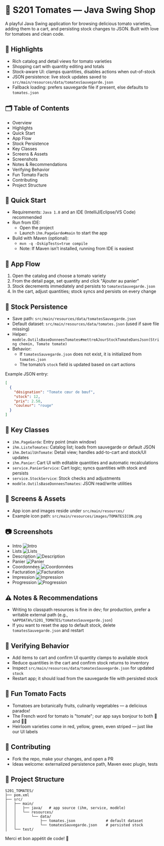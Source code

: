 # 🍅 S201 Tomates — Java Swing Shop

A playful Java Swing application for browsing delicious tomato varieties, adding them to a cart, and persisting stock changes to JSON. Built with love for tomatoes and clean code.

## 🌟 Highlights
- Rich catalog and detail views for tomato varieties
- Shopping cart with quantity editing and totals
- Stock-aware UI: clamps quantities, disables actions when out-of-stock
- JSON persistence: live stock updates saved to `src/main/resources/data/tomatesSauvegarde.json`
- Fallback loading: prefers sauvegarde file if present, else defaults to `tomates.json`

## 🗂 Table of Contents
- Overview
- Highlights
- Quick Start
- App Flow
- Stock Persistence
- Key Classes
- Screens & Assets
- Screenshots
- Notes & Recommendations
- Verifying Behavior
- Fun Tomato Facts
- Contributing
- Project Structure

## 🚀 Quick Start
- Requirements: `Java 1.8` and an IDE (IntelliJ/Eclipse/VS Code) recommended
- Run from IDE:
  - Open the project
  - Launch `ihm.PageGarde#main` to start the app
- Build with Maven (optional):
  - `mvn -q -DskipTests=true compile`
  - Note: If Maven isn’t installed, running from IDE is easiest

## 🧭 App Flow
1. Open the catalog and choose a tomato variety
2. From the detail page, set quantity and click "Ajouter au panier"
3. Stock decrements immediately and persists to `tomatesSauvegarde.json`
4. In the cart, adjust quantities; stock syncs and persists on every change

## 🧺 Stock Persistence
- Save path: `src/main/resources/data/tomatesSauvegarde.json`
- Default dataset: `src/main/resources/data/tomates.json` (used if save file missing)
- Helper: `modèle.OutilsBaseDonneesTomates#mettreAJourStockTomateDansJson(String chemin, Tomate tomate)`
- Behavior:
  - If `tomatesSauvegarde.json` does not exist, it is initialized from `tomates.json`
  - The tomato’s `stock` field is updated based on cart actions

Example JSON entry:
```json
[
  {
    "désignation": "Tomate cœur de bœuf",
    "stock": 12,
    "prix": 2.50,
    "couleur": "rouge"
  }
]
```

## 🧩 Key Classes
- `ihm.PageGarde`: Entry point (main window)
- `ihm.ListeTomates`: Catalog list; loads from sauvegarde or default JSON
- `ihm.DetailUnTomate`: Detail view; handles add-to-cart and stock/UI updates
- `ihm.Panier`: Cart UI with editable quantities and automatic recalculations
- `service.PanierService`: Cart logic; syncs quantities with stock and persists
- `service.StockService`: Stock checks and adjustments
- `modèle.OutilsBaseDonneesTomates`: JSON read/write utilities

## 🎨 Screens & Assets
- App icon and images reside under `src/main/resources/`
- Example icon path: `src/main/resources/images/TOMATESICON.png`

## 📷 Screenshots
- Intro
  ![Intro](ss/intro.png)
- Lists
  ![Lists](ss/lists.png)
- Description
  ![Description](ss/desc.png)
- Panier
  ![Panier](ss/panier.png)
- Coordonnées
  ![Coordonnées](ss/coor.png)
- Facturation
  ![Facturation](ss/fac.png)
- Impression
  ![Impression](ss/imrp.png)
- Progression
  ![Progression](ss/progress.png)

## ⚠️ Notes & Recommendations
- Writing to classpath resources is fine in dev; for production, prefer a writable external path (e.g., `%APPDATA%/S201_TOMATES/tomatesSauvegarde.json`)
- If you want to reset the app to default stock, delete `tomatesSauvegarde.json` and restart

## 🧪 Verifying Behavior
- Add items to cart and confirm UI quantity clamps to available stock
- Reduce quantities in the cart and confirm stock returns to inventory
- Inspect `src/main/resources/data/tomatesSauvegarde.json` for updated `stock`
- Restart app; it should load from the sauvegarde file with persisted stock

## 🌱 Fun Tomato Facts
- Tomatoes are botanically fruits, culinarily vegetables — a delicious paradox!
- The French word for tomato is "tomate"; our app says bonjour to both 🍅 and 👩‍🌾
- Heirloom varieties come in red, yellow, green, even striped — just like our UI labels

## 🤝 Contributing
- Fork the repo, make your changes, and open a PR
- Ideas welcome: externalized persistence path, Maven exec plugin, tests

## 📜 Project Structure
```
S201_TOMATES/
├── pom.xml
├── src/
│   ├── main/
│   │   ├── java/   # app source (ihm, service, modèle)
│   │   └── resources/
│   │       └── data/
│   │           ├── tomates.json              # default dataset
│   │           └── tomatesSauvegarde.json    # persisted stock
│   └── test/
```

Merci et bon appétit de code! 🍅
